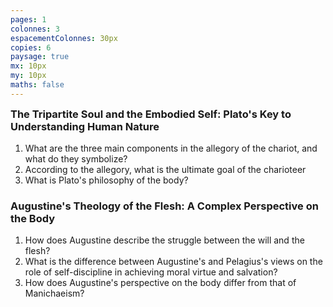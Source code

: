 ```yaml
---
pages: 1
colonnes: 3
espacementColonnes: 30px
copies: 6
paysage: true
mx: 10px
my: 10px
maths: false
---
```


<style>h3:nth-of-type(1) {margin-top:0!important} h3:nth-of-type(3), h3:nth-of-type(7), h3:nth-of-type(11) {margin-top:2em!important}</style>

### The Tripartite Soul and the Embodied Self: Plato's Key to Understanding Human Nature

1. What are the three main components in the allegory of the chariot, and what do they symbolize?
2. According to the allegory, what is the ultimate goal of the charioteer
3. What is Plato's philosophy of the body?

### Augustine's Theology of the Flesh: A Complex Perspective on the Body

1. How does Augustine describe the struggle between the will and the flesh?
2. What is the difference between Augustine's and Pelagius's views on the role of self-discipline in achieving moral virtue and salvation?
3. How does Augustine's perspective on the body differ from that of Manichaeism?